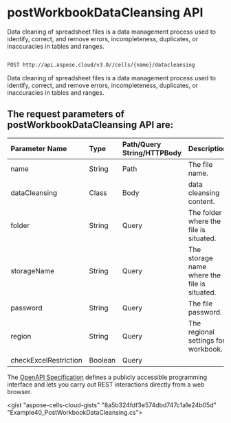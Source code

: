 # **postWorkbookDataCleansing API**

Data cleaning of spreadsheet files is a data management process used to identify, correct, and remove errors, incompleteness, duplicates, or inaccuracies in tables and ranges. 

```bash

POST http://api.aspose.cloud/v3.0//cells/{name}/datacleansing

```
Data cleaning of spreadsheet files is a data management process used to identify, correct, and remove errors, incompleteness, duplicates, or inaccuracies in tables and ranges.

## The request parameters of **postWorkbookDataCleansing** API are: 

| Parameter Name | Type | Path/Query String/HTTPBody | Description | 
| :- | :- | :- |:- | 
|name|String|Path|The file name.|
|dataCleansing|Class|Body|data cleansing content.|
|folder|String|Query|The folder where the file is situated.|
|storageName|String|Query|The storage name where the file is situated.|
|password|String|Query|The file password. |
|region|String|Query|The regional settings for workbook.|
|checkExcelRestriction|Boolean|Query||


The [OpenAPI Specification](https://reference.aspose.cloud/cells/#/DataProcessingController/PostWorkbookDataCleansing) defines a publicly accessible programming interface and lets you carry out REST interactions directly from a web browser.

<gist "aspose-cells-cloud-gists" "8a5b324fdf3e574dbd747c1a1e24b05d" "Example40_PostWorkbookDataCleansing.cs">

